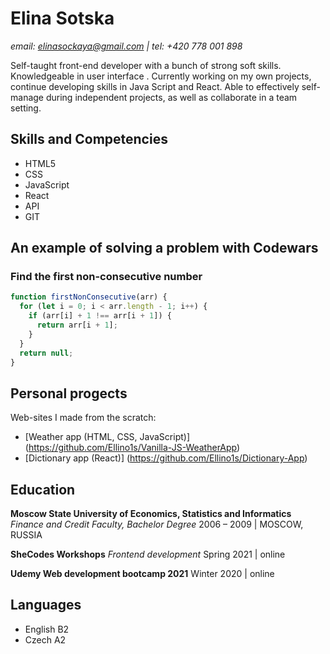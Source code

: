 # Elina Sotska

_email: elinasockaya@gmail.com | tel: +420 778 001 898_

Self-taught front-end developer with a bunch of strong soft skills. Knowledgeable in user interface . Currently working on my own projects, continue developing skills in Java Script and React. Able to effectively self-manage during independent projects, as well as collaborate in a team setting.

## Skills and Competencies

- HTML5
- CSS
- JavaScript
- React
- API
- GIT

## An example of solving a problem with Codewars

### Find the first non-consecutive number

```javascript
function firstNonConsecutive(arr) {
  for (let i = 0; i < arr.length - 1; i++) {
    if (arr[i] + 1 !== arr[i + 1]) {
      return arr[i + 1];
    }
  }
  return null;
}
```

## Personal progects

Web-sites I made from the scratch:

- [Weather app (HTML, CSS, JavaScript)] (https://github.com/Ellino1s/Vanilla-JS-WeatherApp)
- [Dictionary app (React)] (https://github.com/Ellino1s/Dictionary-App)

## Education

**Moscow State University of Economics, Statistics and Informatics**
_Finance and Credit Faculty, Bachelor Degree_
2006 – 2009 | MOSCOW, RUSSIA

**SheCodes Workshops**
_Frontend development_
Spring 2021 | online

**Udemy Web development bootcamp 2021**
Winter 2020 | online

## Languages

- English B2
- Czech A2
